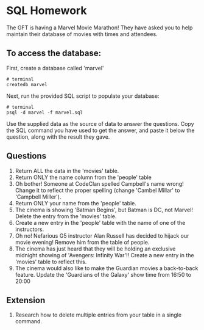 # SQL Homework

The GFT is having a Marvel Movie Marathon! They have asked you to help maintain their database of movies with times and attendees.

## To access the database:

First, create a database called 'marvel'

```
# terminal
createdb marvel
```

Next, run the provided SQL script to populate your database:

```
# terminal
psql -d marvel -f marvel.sql
```

Use the supplied data as the source of data to answer the questions.  Copy the SQL command you have used to get the answer, and paste it below the question, along with the result they gave.

## Questions

1. Return ALL the data in the 'movies' table.
2. Return ONLY the name column from the 'people' table
3. Oh bother! Someone at CodeClan spelled Campbell's name wrong! Change it to reflect the proper spelling (change 'Cambel Millar' to 'Campbell Miller').
4. Return ONLY your name from the 'people' table.
5. The cinema is showing 'Batman Begins', but Batman is DC, not Marvel! Delete the entry from the 'movies' table.
6. Create a new entry in the 'people' table with the name of one of the instructors.
7. Oh no! Nefarious G5 instructor Alan Russell has decided to hijack our movie evening! Remove him from the table of people.
8. The cinema has just heard that they will be holding an exclusive midnight showing of 'Avengers: Infinity War'!! Create a new entry in the 'movies' table to reflect this.
9. The cinema would also like to make the Guardian movies a back-to-back feature. Update the 'Guardians of the Galaxy' show time from 16:50 to 20:00

## Extension

1. Research how to delete multiple entries from your table in a single command.
